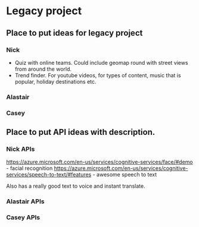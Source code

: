 # Legacy project

## Place to put ideas for legacy project

### Nick

- Quiz with online teams. Could include geomap round with street views from around the world.
- Trend finder. For youtube videos, for types of content, music that is popular, holiday destinations etc.

### Alastair

### Casey

## Place to put API ideas with description.

### Nick APIs

https://azure.microsoft.com/en-us/services/cognitive-services/face/#demo - facial recognition
https://azure.microsoft.com/en-us/services/cognitive-services/speech-to-text/#features - awesome speech to text

Also has a really good text to voice and instant translate.

### Alastair APIs

### Casey APIs
